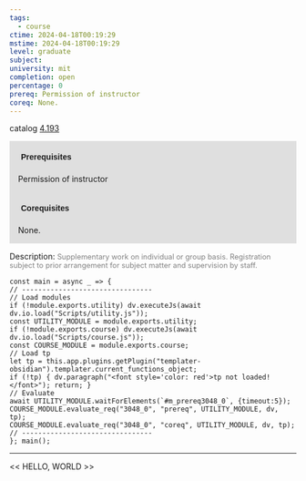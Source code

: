 ```yaml
---
tags:
  - course
ctime: 2024-04-18T00:19:29
mstime: 2024-04-18T00:19:29
level: graduate
subject: 
university: mit
completion: open
percentage: 0
prereq: Permission of instructor
coreq: None.
---
```


catalog [4.193](http://student.mit.edu/catalog/m4a.html#4.193)

<span style="display: block; padding: 15px; background-color: rgb(100, 100, 100, 0.2);"><font id="m_prereq3048_0" style="display: block; font-family: Arial, sans-serif; font-weight: bold; padding: 5px">Prerequisites</font><br><span id="prereq3048_0">Permission of instructor</span></span>
<span style="display: block; padding: 15px; background-color: rgb(100, 100, 100, 0.2);"><font id="m_coreq3048_0" style="display: block; font-family: Arial, sans-serif; font-weight: bold; padding: 5px">Corequisites</font><br><span id="coreq3048_0">None.</span></span>

<font style="">Description:</font>
<font style="color: grey; font-size: 0.8rem;">Supplementary work on individual or group basis. Registration subject to prior arrangement for subject matter and supervision by staff.</font>

```dataviewjs
const main = async _ => {
// --------------------------------
// Load modules
if (!module.exports.utility) dv.executeJs(await dv.io.load("Scripts/utility.js"));
const UTILITY_MODULE = module.exports.utility;
if (!module.exports.course) dv.executeJs(await dv.io.load("Scripts/course.js"));
const COURSE_MODULE = module.exports.course;
// Load tp
let tp = this.app.plugins.getPlugin("templater-obsidian").templater.current_functions_object;
if (!tp) { dv.paragraph("<font style='color: red'>tp not loaded!</font>"); return; }
// Evaluate
await UTILITY_MODULE.waitForElements(`#m_prereq3048_0`, {timeout:5});
COURSE_MODULE.evaluate_req("3048_0", "prereq", UTILITY_MODULE, dv, tp);
COURSE_MODULE.evaluate_req("3048_0", "coreq", UTILITY_MODULE, dv, tp);
// --------------------------------
}; main();
```

---

<< HELLO, WORLD >>

